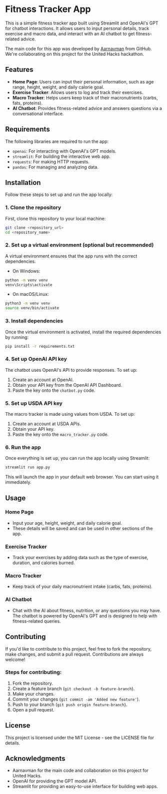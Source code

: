 # Fitness Tracker App

This is a simple fitness tracker app built using Streamlit and OpenAI's GPT for chatbot interactions. It allows users to input personal details, track exercise and macro data, and interact with an AI chatbot to get fitness-related advice.

The main code for this app was developed by [Aarnavman](https://github.com/aarnavman) from GitHub. We're collaborating on this project for the United Hacks hackathon.

## Features

- **Home Page**: Users can input their personal information, such as age range, height, weight, and daily calorie goal.
- **Exercise Tracker**: Allows users to log and track their exercises.
- **Macro Tracker**: Helps users keep track of their macronutrients (carbs, fats, proteins).
- **AI Chatbot**: Provides fitness-related advice and answers questions via a conversational interface.

## Requirements

The following libraries are required to run the app:

- `openai`: For interacting with OpenAI's GPT models.
- `streamlit`: For building the interactive web app.
- `requests`: For making HTTP requests.
- `pandas`: For managing and analyzing data.

## Installation

Follow these steps to set up and run the app locally:

### 1. Clone the repository
First, clone this repository to your local machine:
```bash
git clone <repository_url>
cd <repository_name>
```

### 2. Set up a virtual environment (optional but recommended)
A virtual environment ensures that the app runs with the correct dependencies.

- On Windows:
```bash
python -m venv venv
venv\Scripts\activate
```

- On macOS/Linux:
```bash
python3 -m venv venv
source venv/bin/activate
```

### 3. Install dependencies
Once the virtual environment is activated, install the required dependencies by running:
```bash
pip install -r requirements.txt
```

### 4. Set up OpenAI API key
The chatbot uses OpenAI's API to provide responses. To set up:

1. Create an account at OpenAI.
2. Obtain your API key from the OpenAI API Dashboard.
3. Paste the key onto the `chatbot.py` code.

### 5. Set up USDA API key
The macro tracker is made using values from USDA. To set up:
1. Create an account at USDA APIs.
2. Obtain your API key.
3. Paste the key onto the `macro_tracker.py` code.

### 6. Run the app
Once everything is set up, you can run the app locally using Streamlit:
```bash
streamlit run app.py
```

This will launch the app in your default web browser. You can start using it immediately.

## Usage

### Home Page
- Input your age, height, weight, and daily calorie goal.
- These details will be saved and can be used in other sections of the app.

### Exercise Tracker
- Track your exercises by adding data such as the type of exercise, duration, and calories burned.

### Macro Tracker
- Keep track of your daily macronutrient intake (carbs, fats, proteins).

### AI Chatbot
- Chat with the AI about fitness, nutrition, or any questions you may have. The chatbot is powered by OpenAI's GPT and is designed to help with fitness-related queries.

## Contributing
If you'd like to contribute to this project, feel free to fork the repository, make changes, and submit a pull request. Contributions are always welcome!

### Steps for contributing:
1. Fork the repository.
2. Create a feature branch (`git checkout -b feature-branch`).
3. Make your changes.
4. Commit your changes (`git commit -am 'Added new feature'`).
5. Push to your branch (`git push origin feature-branch`).
6. Open a pull request.

## License
This project is licensed under the MIT License - see the LICENSE file for details.

## Acknowledgments
- Aarnavman for the main code and collaboration on this project for United Hacks.
- OpenAI for providing the GPT model API.
- Streamlit for providing an easy-to-use interface for building web apps.
